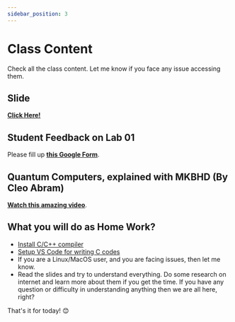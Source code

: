 ```yaml
---
sidebar_position: 3
---
```


# Class Content

Check all the class content. Let me know if you face any issue accessing them.

## Slide

**[Click Here!](https://docs.google.com/presentation/d/132XzZJ_TJoRApwlNeRBnoK9BT9De0u2cD9HEYxWs2kY/edit?usp=sharing)**


## Student Feedback on Lab 01

Please fill up **[this Google Form](https://forms.gle/UkoECT5FWvph9xxDA)**.

## Quantum Computers, explained with MKBHD (By Cleo Abram)

**[Watch this amazing video](https://www.youtube.com/watch?v=e3fz3dqhN44)**.

## What you will do as Home Work?

- [Install C/C++ compiler](https://www.freecodecamp.org/news/how-to-install-c-and-cpp-compiler-on-windows/)
- [Setup VS Code for writing C codes](https://www.freecodecamp.org/news/how-to-write-and-run-c-cpp-code-on-visual-studio-code/)
- If you are a Linux/MacOS user, and you are facing issues, then let me know.
- Read the slides and try to understand everything. Do some research on internet and learn more about them if you get the time. If you have any question or difficulty in understanding anything then we are all here, right? 

That's it for today! 😊